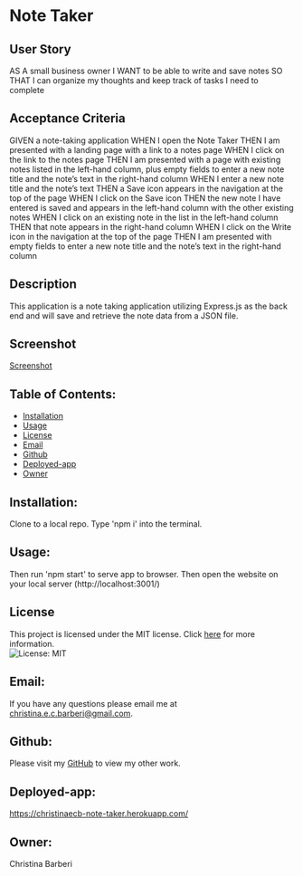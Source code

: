# Note Taker 

## User Story

AS A small business owner
I WANT to be able to write and save notes
SO THAT I can organize my thoughts and keep track of tasks I need to complete

## Acceptance Criteria

GIVEN a note-taking application
WHEN I open the Note Taker
THEN I am presented with a landing page with a link to a notes page
WHEN I click on the link to the notes page
THEN I am presented with a page with existing notes listed in the left-hand column, plus empty fields to enter a new note title and the note’s text in the right-hand column
WHEN I enter a new note title and the note’s text
THEN a Save icon appears in the navigation at the top of the page
WHEN I click on the Save icon
THEN the new note I have entered is saved and appears in the left-hand column with the other existing notes
WHEN I click on an existing note in the list in the left-hand column
THEN that note appears in the right-hand column
WHEN I click on the Write icon in the navigation at the top of the page
THEN I am presented with empty fields to enter a new note title and the note’s text in the right-hand column

## Description

This application is a note taking application utilizing Express.js as the back end and will save and retrieve the note data from a JSON file.

## Screenshot
[Screenshot](./assets/pictures/Screenshot%20.png)

## Table of Contents:

* [Installation](#installation)
* [Usage](#usage)
* [License](#license)
* [Email](#Email)
* [Github](#Github)
* [Deployed-app](#Deployed-app)
* [Owner](#Owner)

## Installation:

Clone to a local repo. Type 'npm i' into the terminal.

## Usage:

Then run 'npm start' to serve app to browser. Then open the website on your local server (http://localhost:3001/)

## License

This project is licensed under the MIT license. Click [here](https://opensource.org/licenses/MIT) for more information.<br>
![License: MIT](https://img.shields.io/badge/License-MIT-yellow.svg)

## Email:
If you have any questions please email me at christina.e.c.barberi@gmail.com.

## Github:
Please visit my [GitHub](https://github.com/Christinaecb) to view my other work.

## Deployed-app:
https://christinaecb-note-taker.herokuapp.com/

## Owner:
Christina Barberi
